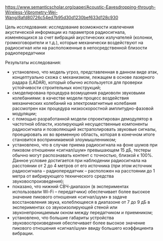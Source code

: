 https://www.semanticscholar.org/paper/Acoustic-Eavesdropping-through-Wireless-Vibrometry-Wei-Wang/8afd80726c54ed7b95d30d1230bef633d128c930

Цель исследования: исследование возможности извлечения акустической информации из параметров радиосигнала, изменяющихся за счет вибраций акустических излучателей (колонки, громкоговорители и т.д.), которые механически воздействуют на радиосигнал или на расположенные в непосредственной близости радиопередатчики

Результаты исследования: 
- установлено, что модель угроз, представленная в данном виде атак, концептуально схожа с механизмом, лежащем в основе лазерного радара (LADAR), который обычно используется для проверки устойчивости строительных конструкций; 
- смоделирована процедура возмущения радиоволн звуковыми колебаниями: в качестве модели процесс воздействия механических колебаний на электромагнитные колебания рассмотрен как процедура низкоскоростной амплитудно-фазовой модуляции; 
- с помощью разработанной модели спроектирован демодулятор в частотной области, изолирующий несущественные компоненты радиосигнала и позволяющий экстраполировать звуковые сигналы, проецировать их во временную область, которая в конечном итоге становится воспринимаемой злоумышленником; 
- установлено, что в случае приема радиосигнала на фоне шумов при пиковом отношении «сигнал/шум» превышающем 15 дБ, тестеры обычно могут распознавать контент с точностью, близкой к 100%. Данное условие достигается при наблюдении радиосигнала на расстоянии от 2 до 4 метров от его источника (при этом источник радиосигнала – радиопередатчик – расположен на расстоянии до 1 метра от вибрирующего технического средства звуковоспроизведения); 
- показано, что нижний СВЧ-диапазон (в экспериментах использовали Wi-Fi – передатчики) обеспечивает более высокое значение пикового отношения «сигнал/шум» в задаче восстановления звука, колеблющееся в диапазоне от 7 до 9 дБ в экспериментах со звукоизолирующей стеной или звуконепроницаемым окном между передатчиком и приемником; 
- установлено, что большие габариты устройства звуковоспроизведения обеспечивает более высокое значение пикового отношения «сигнал/шум» ввиду большего коэффициента вибрации.